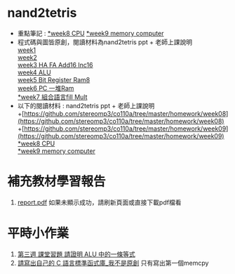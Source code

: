 # nand2tetris
* 重點筆記 : [*week8 CPU](https://github.com/iwantall2333/co110a/blob/master/hw/week8/read.md)  [*week9 memory computer](https://github.com/iwantall2333/co110a/blob/master/hw/week9/read.md) 
* 程式碼與圖皆原創，閱讀材料為nand2tetris ppt + 老師上課說明  
    [week1](https://github.com/iwantall2333/co110a/blob/master/hw/week1/week1.md)  
    [week2](https://iwantall2333.github.io/co110a/hw/week2/hw.html)  
    [week3 HA FA Add16 Inc16](https://github.com/iwantall2333/co110a/tree/master/hw/week3)  
    [week4 ALU ](https://github.com/iwantall2333/co110a/blob/master/hw/week4/readme.md)  
    [week5 Bit Register Ram8](https://github.com/iwantall2333/co110a/tree/master/hw/week5)  
    [week6 PC 一堆Ram](https://github.com/iwantall2333/co110a/tree/master/hw/week6)  
    [*week7 組合語言fill Mult](https://github.com/iwantall2333/co110a/blob/master/hw/week7/readmd.md)  
*   以下的閱讀材料 : nand2tetris ppt + 老師上課說明  
    +[https://github.com/stereomp3/co110a/tree/master/homework/week08](https://github.com/stereomp3/co110a/tree/master/homework/week08)  
    +[https://github.com/stereomp3/co110a/tree/master/homework/week09](https://github.com/stereomp3/co110a/tree/master/homework/week09)  
    [*week8 CPU](https://github.com/iwantall2333/co110a/blob/master/hw/week8/read.md)  
    [*week9 memory computer](https://github.com/iwantall2333/co110a/blob/master/hw/week9/read.md)  
# 補充教材學習報告
1. [report.pdf](https://github.com/iwantall2333/co110a/blob/master/hw/RISCVreport/RISC_V%E8%99%95%E7%90%86%E5%99%A8.pdf)
如果未顯示成功，請刷新頁面或直接下載pdf檔看
# 平時小作業 
1. [第三週 課堂習題 請證明 ALU 中的一條等式](https://github.com/ccccourse/co110a/issues/16#issuecomment-930729213)
2. [請寫出自己的 C 語言標準函式庫_我不是原創](https://github.com/iwantall2333/co110a/tree/master/hw/Clibc)
只有寫出第一個memcpy


